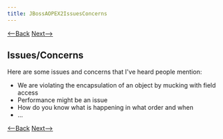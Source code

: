 ```yaml
---
title: JBossAOPEX2IssuesConcerns
---
```

[<--Back](JBossAOPEX2AssignmentIssues) [Next-->](JBoss_AOP_Example_3)

## Issues/Concerns
Here are some issues and concerns that I've heard people mention:
* We are violating the encapsulation of an object by mucking with field access
* Performance might be an issue
* How do you know what is happening in what order and when
* ...

[<--Back](JBossAOPEX2AssignmentIssues) [Next-->](JBoss_AOP_Example_3)
